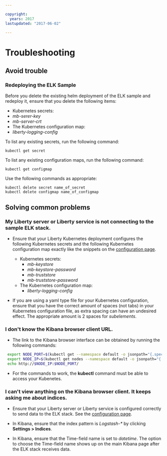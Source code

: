 ```yaml
---

copyright:
  years: 2017
lastupdated: "2017-06-02"

---
```


# Troubleshooting

## Avoid trouble

### Redeploying the ELK Sample

Before you delete the existing helm deployment of the ELK sample and redeploy it, ensure that you delete the following items:
* Kubernetes secrets:
 * _mb-serer-key_
 * _mb-server-crt_
* The Kubernetes configuration map:
 * _liberty-logging-config_

To list any existing secrets, run the following command:
```
kubectl get secret
```
To list any existing configuration maps, run the following command:
```
kubectl get configmap
```
Use the following commands as appropriate:
```
kubectl delete secret name_of_secret
kubectl delete configmap name_of_configmap
```

## Solving common problems

### My Liberty server or Liberty service is not connecting to the sample ELK stack.

* Ensure that your Liberty Kubernetes deployment configures the following Kubernetes secrets and the following Kubernetes configuration map exactly like the snippets on the [configuration page](sample_elk_task.md).
  * Kubernetes secrets:
    * _mb-keystore_
    * _mb-keystore-password_
    * _mb-truststore_
    * _mb-truststore-password_
  * The Kubernetes configuration map:
    * _liberty-logging-config_

* If you are using a yaml type file for your Kubernetes configuration, ensure that you have the correct amount of spaces (not tabs) in your Kubernetes configuration file, as extra spacing can have an undesired effect. The appropriate amount is 2 spaces for _subelements_.

### I don't know the Kibana browser client URL.

* The link to the Kibana browser interface can be obtained by running the following commands:
```bash
 export NODE_PORT=$(kubectl get --namespace default -o jsonpath="{.spec.ports[0].nodePort}" services logserver)
 export NODE_IP=$(kubectl get nodes --namespace default -o jsonpath="{.items[0].status.addresses[0].address}")  
 echo http://$NODE_IP:$NODE_PORT/
```
* For the commands to work, the **kubectl** command must be able to access your Kubenetes.

### I can't view anything on the Kibana browser client. It keeps asking me about indices.

* Ensure that your Liberty server or Liberty service is configured correctly to send data to the ELK stack. See the [configuration page](sample_elk_task.md).

* In Kibana, ensure that the index pattern is _Logstash-*_ by clicking **Settings > Indices**.

* In Kibana, ensure that the Time-field name is set to _datetime_. The option to choose the Time-field name shows up on the main Kibana page after the ELK stack receives data.
